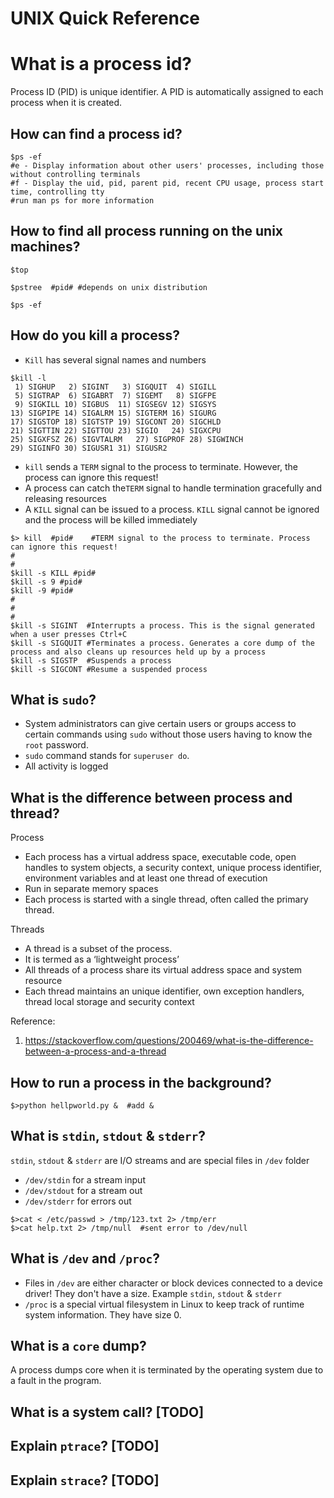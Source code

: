 # UNIX Quick Reference

# What is a process id?
Process ID (PID) is unique identifier. A PID is automatically assigned to each process when it is created.

## How can find a process id?
```unix
$ps -ef
#e - Display information about other users' processes, including those without controlling terminals
#f - Display the uid, pid, parent pid, recent CPU usage, process start time, controlling tty
#run man ps for more information
```

## How to find all process running on the unix machines?
```
$top

$pstree  #pid# #depends on unix distribution

$ps -ef
```

## How do you kill a process?
* `Kill` has several signal names and numbers
```unix
$kill -l
 1) SIGHUP	 2) SIGINT	 3) SIGQUIT	 4) SIGILL
 5) SIGTRAP	 6) SIGABRT	 7) SIGEMT	 8) SIGFPE
 9) SIGKILL	10) SIGBUS	11) SIGSEGV	12) SIGSYS
13) SIGPIPE	14) SIGALRM	15) SIGTERM	16) SIGURG
17) SIGSTOP	18) SIGTSTP	19) SIGCONT	20) SIGCHLD
21) SIGTTIN	22) SIGTTOU	23) SIGIO	24) SIGXCPU
25) SIGXFSZ	26) SIGVTALRM	27) SIGPROF	28) SIGWINCH
29) SIGINFO	30) SIGUSR1	31) SIGUSR2	
``` 

* `kill` sends a `TERM` signal to the process to terminate. However, the process can ignore this request!
* A process can catch the`TERM` signal to handle termination gracefully and releasing resources
* A `KILL` signal can be issued to a process. `KILL` signal cannot be ignored and the process will be killed immediately
```unix
$> kill  #pid#    #TERM signal to the process to terminate. Process can ignore this request!
#
#
$kill -s KILL #pid#
$kill -s 9 #pid#
$kill -9 #pid#
#
#
#
$kill -s SIGINT  #Interrupts a process. This is the signal generated when a user presses Ctrl+C
$kill -s SIGQUIT #Terminates a process. Generates a core dump of the process and also cleans up resources held up by a process
$kill -s SIGSTP  #Suspends a process
$kill -s SIGCONT #Resume a suspended process
```

## What is `sudo`?
* System administrators can give certain users or groups access to certain commands using `sudo` without those users having to know the `root` password.
* `sudo` command stands for `superuser do`.
* All activity is logged


## What is the difference between process and thread?
Process 
* Each process has a virtual address space, executable code, open handles to system objects, a security context, unique process identifier, 
  environment variables and at least one thread of execution
* Run in separate memory spaces
* Each process is started with a single thread, often called the primary thread.

Threads 
* A thread is a subset of the process.
* It is termed as a ‘lightweight process’
* All threads of a process share its virtual address space and system resource
* Each thread maintains an unique identifier, own exception handlers, thread local storage and security context

Reference:
1. https://stackoverflow.com/questions/200469/what-is-the-difference-between-a-process-and-a-thread


## How to run a process in the background?
```unix
$>python hellpworld.py &  #add &
```

## What is `stdin`, `stdout` & `stderr`?
`stdin`, `stdout` & `stderr` are I/O streams and are special files in `/dev` folder
* `/dev/stdin`  for a stream input
* `/dev/stdout` for a stream out
* `/dev/stderr` for errors out
```unix
$>cat < /etc/passwd > /tmp/123.txt 2> /tmp/err
$>cat help.txt 2> /tmp/null  #sent error to /dev/null
```

## What is `/dev` and `/proc`?
* Files in `/dev` are either character or block devices connected to a device driver! They don't have a size. Example `stdin`, `stdout` & `stderr`
* `/proc` is a special virtual filesystem in Linux to keep track of runtime system information. They have size 0.

## What is a `core` dump?
A process dumps core when it is terminated by the operating system due to a fault in the program.

## What is a system call? [TODO]

## Explain `ptrace`? [TODO]

## Explain `strace`? [TODO]





